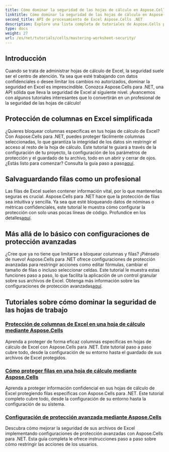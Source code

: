 ```yaml
---
title: Cómo dominar la seguridad de las hojas de cálculo en Aspose.Cells para .NET
linktitle: Cómo dominar la seguridad de las hojas de cálculo en Aspose.Cells para .NET
second_title: API de procesamiento de Excel Aspose.Cells .NET
description: Explore una lista completa de tutoriales de Aspose.Cells para .NET. Aprenda a dominar la seguridad de las hojas de cálculo con guías prácticas paso a paso para la protección de Excel.
type: docs
weight: 27
url: /es/net/tutorials/cells/mastering-worksheet-security/
---
```

## Introducción

Cuando se trata de administrar hojas de cálculo de Excel, la seguridad suele ser el centro de atención. Ya sea que esté trabajando con datos confidenciales o desee limitar los cambios no autorizados, dominar la seguridad en Excel es imprescindible. Conozca Aspose.Cells para .NET, una API sólida que lleva la seguridad de Excel al siguiente nivel. ¡Avancemos con algunos tutoriales interesantes que lo convertirán en un profesional de la seguridad de las hojas de cálculo!

## Protección de columnas en Excel simplificada  
 ¿Quieres bloquear columnas específicas en tus hojas de cálculo de Excel? Con Aspose.Cells para .NET, puedes proteger fácilmente columnas seleccionadas, lo que garantiza la integridad de los datos sin restringir el acceso al resto de la hoja de cálculo. Este tutorial te guiará a través de la configuración de tu proyecto, la configuración de los parámetros de protección y el guardado de tu archivo, todo en un abrir y cerrar de ojos. ¿Estás listo para comenzar? Consulta la guía paso a paso[aquí](./excel-column-protection/).

## Salvaguardando filas como un profesional  
Las filas de Excel suelen contener información vital, por lo que mantenerlas seguras es crucial. Aspose.Cells para .NET hace que la protección de filas sea intuitiva y sencilla. Ya sea que esté bloqueando datos de nóminas o métricas confidenciales, este tutorial le muestra cómo configurar la protección con solo unas pocas líneas de código. Profundice en los detalles[aquí](./protecting-rows/).

## Más allá de lo básico con configuraciones de protección avanzadas  
 ¿Cree que ya no tiene que limitarse a bloquear columnas y filas? ¡Piénselo de nuevo! Aspose.Cells para .NET ofrece configuraciones de protección avanzadas para restringir acciones como editar fórmulas, cambiar el tamaño de filas o incluso seleccionar celdas. Este tutorial le muestra estas funciones paso a paso, lo que facilita la aplicación de un control granular sobre sus archivos de Excel. Obtenga más información sobre las configuraciones de protección avanzadas[aquí](./advanced-protection-settings/).

## Tutoriales sobre cómo dominar la seguridad de las hojas de trabajo
### [Protección de columnas de Excel en una hoja de cálculo mediante Aspose.Cells](./excel-column-protection/)
Aprenda a proteger de forma eficaz columnas específicas en hojas de cálculo de Excel con Aspose.Cells para .NET. Este tutorial paso a paso cubre todo, desde la configuración de su entorno hasta el guardado de sus archivos de Excel protegidos.
### [Cómo proteger filas en una hoja de cálculo mediante Aspose.Cells](./protecting-rows/)
Aprenda a proteger información confidencial en sus hojas de cálculo de Excel protegiendo filas específicas con Aspose.Cells para .NET. Este tutorial completo cubre todo, desde la configuración de su entorno hasta la configuración de su sistema.
### [Configuración de protección avanzada mediante Aspose.Cells](./advanced-protection-settings/)
Descubra cómo mejorar la seguridad de sus archivos de Excel implementando configuraciones de protección avanzadas con Aspose.Cells para .NET. Esta guía completa le ofrece instrucciones paso a paso sobre cómo restringir las acciones de los usuarios.
